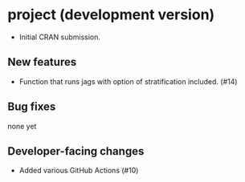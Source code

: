 # project (development version)

* Initial CRAN submission.

## New features

- Function that runs jags with option of stratification included. (#14)

## Bug fixes

none yet

## Developer-facing changes

* Added various GitHub Actions (#10)
